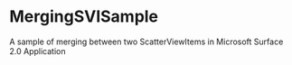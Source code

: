 MergingSVISample
================

A sample of merging between two ScatterViewItems in Microsoft Surface 2.0 Application